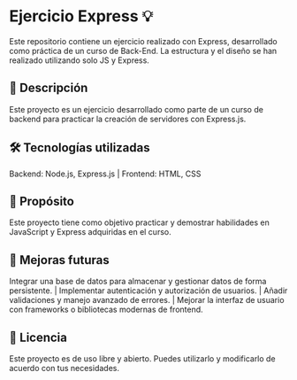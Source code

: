 # Ejercicio Express 💡
Este repositorio contiene un ejercicio realizado con Express, desarrollado como práctica de un curso de Back-End. La estructura y el diseño se han realizado utilizando solo JS y Express.

## 📌 Descripción
Este proyecto es un ejercicio desarrollado como parte de un curso de backend para practicar la creación de servidores con Express.js. 

## 🛠 Tecnologías utilizadas
Backend: Node.js, Express.js | Frontend: HTML, CSS

## 🎯 Propósito
Este proyecto tiene como objetivo practicar y demostrar habilidades en JavaScript y Express adquiridas en el curso.

## 🔧 Mejoras futuras
Integrar una base de datos para almacenar y gestionar datos de forma persistente. | Implementar autenticación y autorización de usuarios. | Añadir validaciones y manejo avanzado de errores. | Mejorar la interfaz de usuario con frameworks o bibliotecas modernas de frontend.

## 📜 Licencia
Este proyecto es de uso libre y abierto. Puedes utilizarlo y modificarlo de acuerdo con tus necesidades.
